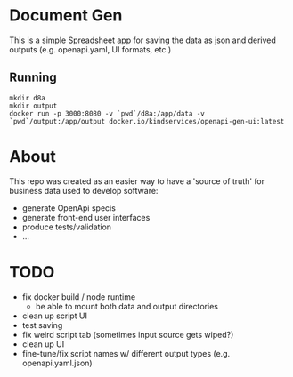 # Document Gen

This is a simple Spreadsheet app for saving the data as json and derived outputs (e.g. openapi.yaml, UI formats, etc.)

## Running

```
mkdir d8a
mkdir output
docker run -p 3000:8080 -v `pwd`/d8a:/app/data -v `pwd`/output:/app/output docker.io/kindservices/openapi-gen-ui:latest
```

# About

This repo was created as an easier way to have a 'source of truth' for business data used to develop software:

- generate OpenApi specis
- generate front-end user interfaces
- produce tests/validation
- ...

# TODO

- fix docker build / node runtime
  - be able to mount both data and output directories
- clean up script UI
- test saving  
- fix weird script tab (sometimes input source gets wiped?)
- clean up UI
- fine-tune/fix script names w/ different output types (e.g. openapi.yaml.json)
